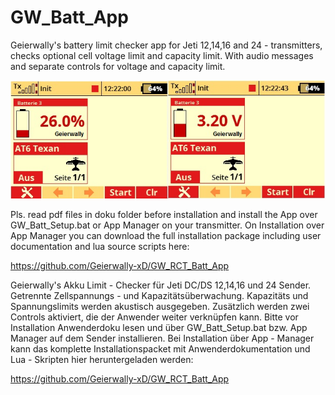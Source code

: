 # GW_Batt_App
Geierwally's battery limit checker app for Jeti 12,14,16 and 24 - transmitters, checks optional cell voltage limit and capacity limit. 
With audio messages and separate controls for voltage and capacity limit.

![Display-picture](https://raw.githubusercontent.com/Geierwally-xD/GW_RCT_Batt_App/master/img/GW_BATT.jpg)

Pls. read pdf files in doku folder before installation and install the App over GW_Batt_Setup.bat or App Manager on your transmitter.
On Installation over App Manager you can download the full installation package including user documentation and lua source scripts here:

https://github.com/Geierwally-xD/GW_RCT_Batt_App

Geierwally's Akku Limit - Checker für Jeti DC/DS 12,14,16 und 24 Sender. Getrennte Zellspannungs - und Kapazitätsüberwachung.
Kapazitäts und Spannungslimits werden akustisch ausgegeben. Zusätzlich werden zwei Controls aktiviert, die der Anwender weiter verknüpfen kann.
Bitte vor Installation Anwenderdoku lesen und über GW_Batt_Setup.bat bzw. App Manager auf dem Sender installieren.
Bei Installation über App - Manager kann das komplette Installationspacket mit Anwenderdokumentation und Lua - Skripten hier heruntergeladen werden:
 
https://github.com/Geierwally-xD/GW_RCT_Batt_App
